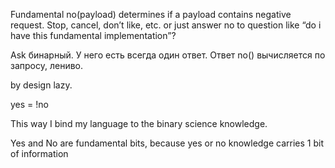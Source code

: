 Fundamental no(payload) determines if a payload contains negative request. Stop, cancel, don’t like, etc. or just answer no to question like “do i have this fundamental implementation”?


Ask бинарный. 
У него есть всегда один ответ.
Ответ no() вычисляется по запросу, ленивo.

by design lazy.


yes = !no


This way I bind my language to the binary science knowledge.


Yes and No are fundamental bits, because yes or no knowledge carries 1 bit of information